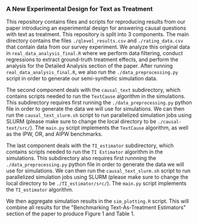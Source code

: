 ### A New Experimental Design for Text as Treatment
This repository contains files and scripts for reproducing results from our paper introducing an experimental design for answering causal questions with text as treatment. This repository is split into 3 components. The main directory contains the files `./qlevel_results.csv` and `./rating_data.csv` that contain data from our survey experiment. We analyze this original data in `real_data_analysis_final.R` where we perform data filtering, conduct regressions to extract ground-truth treatment effects, and perform the analysis for the Detailed Analysis section of the paper. After running `real_data_analysis_final.R`, we also run the `./data_preprocessing.py` script in order to generate our semi-synthetic simulation data.

The second component deals with the `causal_text` subdirectory, which contains scripts needed to run the `TextCause` algorithm in the simulations. This subdirectory requires first running the `./data_preprocessing.py` python file in order to generate the data we will use for simulations. We can then run the `causal_text_slurm.sh` script to run parallelized simulation jobs using SLURM (please make sure to change the local directory to be `./causal-text/src/`). The `main.py` script implements the `TextCause` algorithm, as well as the IPW, OR, and AIPW benchmarks. 

The last component deals with the `TI_estimator` subdirectory, which contains scripts needed to run the `TI Estimator` algorithm in the simulations. This subdirectory also requires first runnning the `./data_preprocessing.py` python file in order to generate the data we will use for simulations. We can then run the `causal_text_slurm.sh` script to run parallelized simulation jobs using SLURM (please make sure to change the local directory to be `./TI_estimator/src/`). The `main.py` script implements the `TI_estimator` algorithm.

We then aggregate simulation results in the `sim_plotting.R` script. This will combine all results for the "Benchmarking Text-As-Treatment Estimators" section of the paper to produce Figure 1 and Table 1.